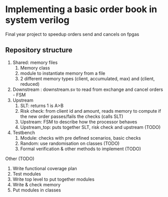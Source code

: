 # Implementing a basic order book in system verilog 

Final year project to speedup orders send and cancels on fpgas

## Repository structure 
 1. Shared: memory files 
    1. Memory class 
    2. module to instantiate memory from a file 
    3. 2 different memory types (client, accumulated, max) and (client, reduced)
2. Downstream : downstream.sv to read from exchange and cancel orders - FSM 
3. Upstream
    1. SLT: returns 1 is A>B
    2. Risk check: from client id and amount, reads memory to compute if the new order passes/fails the checks (calls SLT)
    3. Upstream: FSM to describe how the processor behaves
    4. Upstream_top: puts together SLT, risk check and upstream  (TODO)
4. Testbench 
    1. Module: checks with pre defined scenarios, basic checks
    2. Random: use randomisation on classes (TODO)
    3. Formal verification & other methods to implement  (TODO)

Other (TODO)
1. Write functional coverage plan 
2. Test modules 
3. Write top level to put together modules 
4. Write & check memory 
5. Put modules in classes 
